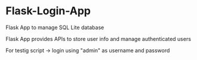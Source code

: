 # Flask-Login-App
Flask App to manage SQL Lite database

Flask App provides APIs to store user info and manage authenticated users

For testig script -> login using "admin" as username and password
